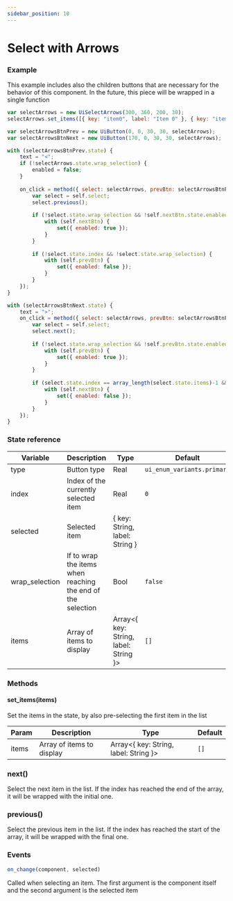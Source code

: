 ```yaml
---
sidebar_position: 10
---
```


# Select with Arrows

### Example

This example includes also the children buttons that are necessary for the behavior of this component. In the future, this piece will be wrapped in a single function

```js
var selectArrows = new UiSelectArrows(300, 360, 200, 30);
selectArrows.set_items([{ key: "item0", label: "Item 0" }, { key: "item1", label: "Item 1" }, { key: "item2", label: "Item 2"} ]);

var selectArrowsBtnPrev = new UiButton(0, 0, 30, 30, selectArrows);
var selectArrowsBtnNext = new UiButton(170, 0, 30, 30, selectArrows);

with (selectArrowsBtnPrev.state) {
	text = "<";
	if (!selectArrows.state.wrap_selection) {
		enabled = false;	
	}
	
	on_click = method({ select: selectArrows, prevBtn: selectArrowsBtnPrev, nextBtn: selectArrowsBtnNext }, function() {
		var select = self.select;
		select.previous();
		
		if (!select.state.wrap_selection && !self.nextBtn.state.enabled) {
			with (self.nextBtn) {
				set({ enabled: true });
			}
		}
		
		if (!select.state.index && !select.state.wrap_selection) {
			with (self.prevBtn) {
				set({ enabled: false });
			}
		}
	});
}

with (selectArrowsBtnNext.state) {
	text = ">";
	on_click = method({ select: selectArrows, prevBtn: selectArrowsBtnPrev, nextBtn: selectArrowsBtnNext }, function() {
		var select = self.select;
		select.next();
		
		if (!select.state.wrap_selection && !self.prevBtn.state.enabled) {
			with (self.prevBtn) {
				set({ enabled: true });
			}
		}
		
		if (select.state.index == array_length(select.state.items)-1 && !select.state.wrap_selection) {
			with (self.nextBtn) {
				set({ enabled: false });
			}
		}
	});
}
```

### State reference

| Variable           | Description                                | Type   | Default                       |
|--------------------|--------------------------------------------|--------|-------------------------------|
| type               | Button type                                | Real   | `ui_enum_variants.primary`    |
| index              | Index of the currently selected item       | Real   | `0`                           |
| selected           | Selected item                              | { key: String, label: String } |       |
| wrap_selection     | If to wrap the items when reaching the end of the selection | Bool   | `false`                       |
| items              | Array of items to display                  | Array<{ key: String, label: String }> | `[]` |

### Methods


#### set_items(items)

Set the items in the state, by also pre-selecting the first item in the list

| Param     | Description               | Type                                  | Default |
|-----------|---------------------------|---------------------------------------|---------|
| items     | Array of items to display | Array<{ key: String, label: String }> | `[]`    |

### next()

Select the next item in the list. If the index has reached the end of the array, it will be wrapped with the initial one.

### previous()

Select the previous item in the list. If the index has reached the start of the array, it will be wrapped with the final one.

### Events

```js
on_change(component, selected)
```

Called when selecting an item. The first argument is the component itself and the second argument is the selected item
